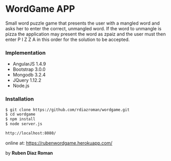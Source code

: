 # WordGame APP

Small word puzzle game that	presents the user with a mangled word and asks her to enter	the	correct, unmangled	word.	If	the	word to	unmangle is	pizza the application may present the word as zpaiz and	the	user must then enter P	I	Z	Z	A	in	this order	for	the	solution to	be accepted.

### Implementation

  - AngularJS 1.4.9
  - Bootstrap 3.0.0
  - Mongodb 3.2.4
  - JQuery 1.12.2
  - Node.js


### Installation



```sh
$ git clone https://github.com/rdiazroman/wordgame.git
$ cd wordgame
$ npm install
$ node server.js

http://localhost:8080/

```

online at:  <https://rubenwordgame.herokuapp.com/>

by **Ruben Diaz Roman**

